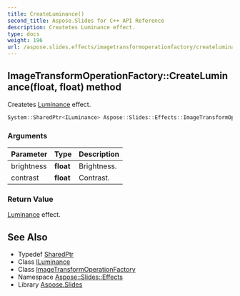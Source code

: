 ```yaml
---
title: CreateLuminance()
second_title: Aspose.Slides for C++ API Reference
description: Createtes Luminance effect.
type: docs
weight: 196
url: /aspose.slides.effects/imagetransformoperationfactory/createluminance/
---
```

## ImageTransformOperationFactory::CreateLuminance(float, float) method


Createtes [Luminance](../../luminance/) effect.

```cpp
System::SharedPtr<ILuminance> Aspose::Slides::Effects::ImageTransformOperationFactory::CreateLuminance(float brightness, float contrast) override
```


### Arguments

| Parameter | Type | Description |
| --- | --- | --- |
| brightness | **float** | Brightness. |
| contrast | **float** | Contrast. |

### Return Value

[Luminance](../../luminance/) effect.

## See Also

* Typedef [SharedPtr](../../../system/sharedptr/)
* Class [ILuminance](../../iluminance/)
* Class [ImageTransformOperationFactory](../)
* Namespace [Aspose::Slides::Effects](../../)
* Library [Aspose.Slides](../../../)